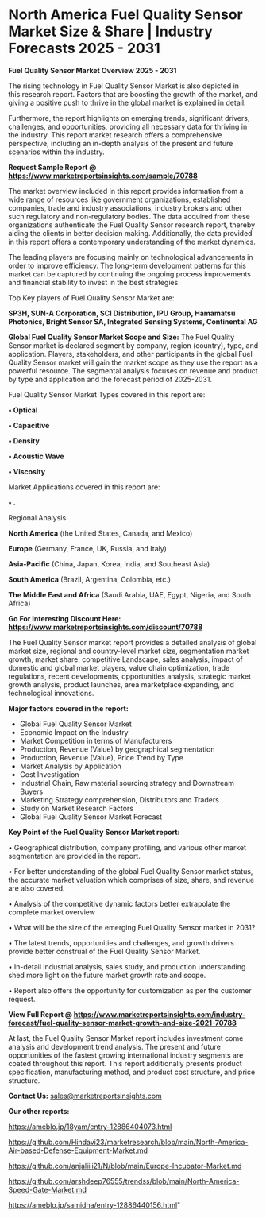 # North America Fuel Quality Sensor Market Size & Share | Industry Forecasts 2025 - 2031

<Strong> Fuel Quality Sensor Market Overview 2025 - 2031</strong>

The rising technology in Fuel Quality Sensor Market is also depicted in this research report. Factors that are boosting the growth of the market, and giving a positive push to thrive in the global market is explained in detail.

Furthermore, the report highlights on emerging trends, significant drivers, challenges, and opportunities, providing all necessary data for thriving in the industry. This report market research offers a comprehensive perspective, including an in-depth analysis of the present and future scenarios within the industry.

<strong>Request Sample Report @ <a href=https://www.marketreportsinsights.com/sample/70788>https://www.marketreportsinsights.com/sample/70788</a></strong>

The market overview included in this report provides information from a wide range of resources like government organizations, established companies, trade and industry associations, industry brokers and other such regulatory and non-regulatory bodies. The data acquired from these organizations authenticate the Fuel Quality Sensor research report, thereby aiding the clients in better decision making. Additionally, the data provided in this report offers a contemporary understanding of the market dynamics.

The leading players are focusing mainly on technological advancements in order to improve efficiency. The long-term development patterns for this market can be captured by continuing the ongoing process improvements and financial stability to invest in the best strategies.

Top Key players of Fuel Quality Sensor Market are:

<strong>SP3H, SUN-A Corporation, SCI Distribution, IPU Group, Hamamatsu Photonics, Bright Sensor SA, Integrated Sensing Systems, Continental AG</strong>

<strong><b>Global Fuel Quality Sensor Market Scope and Size:</b></strong>
The Fuel Quality Sensor market is declared segment by company, region (country), type, and application. Players, stakeholders, and other participants in the global Fuel Quality Sensor market will gain the market scope as they use the report as a powerful resource. The segmental analysis focuses on revenue and product by type and application and the forecast period of 2025-2031.

Fuel Quality Sensor Market Types covered in this report are:

<strong>• Optical

• Capacitive

• Density

• Acoustic Wave

• Viscosity</strong>

Market Applications covered in this report are:

<strong>• .</strong> 

Regional Analysis

<strong>North America</strong> (the United States, Canada, and Mexico)

<strong>Europe</strong> (Germany, France, UK, Russia, and Italy)

<strong>Asia-Pacific</strong> (China, Japan, Korea, India, and Southeast Asia)

<strong>South America</strong> (Brazil, Argentina, Colombia, etc.)

<strong>The Middle East and Africa</strong> (Saudi Arabia, UAE, Egypt, Nigeria, and South Africa)

<strong>Go For Interesting Discount Here: <a href=https://www.marketreportsinsights.com/discount/70788>https://www.marketreportsinsights.com/discount/70788</a></strong>

The Fuel Quality Sensor market report provides a detailed analysis of global market size, regional and country-level market size, segmentation market growth, market share, competitive Landscape, sales analysis, impact of domestic and global market players, value chain optimization, trade regulations, recent developments, opportunities analysis, strategic market growth analysis, product launches, area marketplace expanding, and technological innovations.

<strong><b>Major factors covered in the report:</b></strong>
<ul>
  <li>Global Fuel Quality Sensor Market </li>
  <li>Economic Impact on the Industry</li>
  <li>Market Competition in terms of Manufacturers</li>
  <li>Production, Revenue (Value) by geographical segmentation</li>
  <li>Production, Revenue (Value), Price Trend by Type</li>
  <li>Market Analysis by Application</li>
  <li>Cost Investigation</li>
  <li>Industrial Chain, Raw material sourcing strategy and Downstream Buyers</li>
  <li>Marketing Strategy comprehension, Distributors and Traders</li>
  <li>Study on Market Research Factors</li>
  <li>Global Fuel Quality Sensor Market Forecast</li>
</ul>

<strong><b>Key Point of the Fuel Quality Sensor Market report:</b></strong>

• Geographical distribution, company profiling, and various other market segmentation are provided in the report.

• For better understanding of the global Fuel Quality Sensor market status, the accurate market valuation which comprises of size, share, and revenue are also covered.

• Analysis of the competitive dynamic factors better extrapolate the complete market overview

• What will be the size of the emerging Fuel Quality Sensor market in 2031?

• The latest trends, opportunities and challenges, and growth drivers provide better construal of the Fuel Quality Sensor Market.

• In-detail industrial analysis, sales study, and production understanding shed more light on the future market growth rate and scope.

• Report also offers the opportunity for customization as per the customer request.

<strong><b>View Full Report @ <a href=https://www.marketreportsinsights.com/industry-forecast/fuel-quality-sensor-market-growth-and-size-2021-70788>https://www.marketreportsinsights.com/industry-forecast/fuel-quality-sensor-market-growth-and-size-2021-70788</a></b></strong>


At last, the Fuel Quality Sensor Market report includes investment come analysis and development trend analysis. The present and future opportunities of the fastest growing international industry segments are coated throughout this report. This report additionally presents product specification, manufacturing method, and product cost structure, and price structure.

<strong>Contact Us:</strong>
sales@marketreportsinsights.com

<strong>Our other reports:</strong>

<a href=https://ameblo.jp/18yam/entry-12886404073.html>https://ameblo.jp/18yam/entry-12886404073.html</a>

<a href=https://github.com/Hindavi23/marketresearch/blob/main/North-America-Air-based-Defense-Equipment-Market.md>https://github.com/Hindavi23/marketresearch/blob/main/North-America-Air-based-Defense-Equipment-Market.md</a>

<a href=https://github.com/anjaliiii21/N/blob/main/Europe-Incubator-Market.md>https://github.com/anjaliiii21/N/blob/main/Europe-Incubator-Market.md</a>

<a href=https://github.com/arshdeep76555/trendss/blob/main/North-America-Speed-Gate-Market.md>https://github.com/arshdeep76555/trendss/blob/main/North-America-Speed-Gate-Market.md</a>

<a href=https://ameblo.jp/samidha/entry-12886440156.html>https://ameblo.jp/samidha/entry-12886440156.html</a>"
